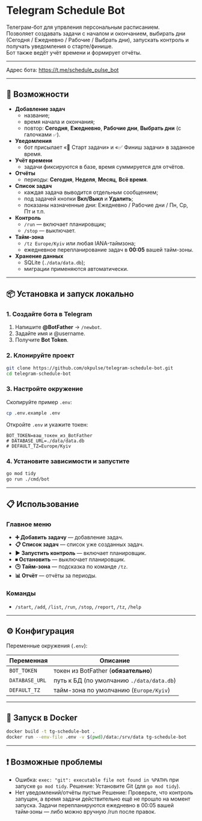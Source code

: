 
# Telegram Schedule Bot 

Телеграм-бот для упрвления персональным расписанием.  
Позволяет создавать задачи с началом и окончанием, выбирать дни (Сегодня / Ежедневно / Рабочие / Выбрать дни), запускать контроль и получать уведомления о старте/финише.  
Бот также ведёт учёт времени и формирует отчёты.

---

Адрес бота: https://t.me/schedule_pulse_bot

---

## 🚀 Возможности

- **Добавление задач**
  - название;
  - время начала и окончания;
  - повтор: **Сегодня**, **Ежедневно**, **Рабочие дни**, **Выбрать дни** (с галочками `✅`).
- **Уведомления**
  - бот присылает «🔔 Старт задачи» и «✅ Финиш задачи» в заданное время.
- **Учёт времени**
  - задачи фиксируются в базе, время суммируется для отчётов.
- **Отчёты**
  - периоды: **Сегодня**, **Неделя**, **Месяц**, **Всё время**.
- **Список задач**
  - каждая задача выводится отдельным сообщением;
  - под задачей кнопки **Вкл/Выкл** и **Удалить**;
  - показаны назначенные дни: Ежедневно / Рабочие дни / Пн, Ср, Пт и т.п.
- **Контроль**
  - `/run` — включает планировщик;
  - `/stop` — выключает.
- **Тайм-зона**
  - `/tz Europe/Kyiv` или любая IANA-таймзона;
  - ежедневное перепланирование задач в **00:05** вашей тайм-зоны.
- **Хранение данных**
  - SQLite (`./data/data.db`);
  - миграции применяются автоматически.

---

## 📦 Установка и запуск локально

### 1. Создайте бота в Telegram
1. Напишите **@BotFather** → `/newbot`.  
2. Задайте имя и @username.  
3. Получите **Bot Token**.

### 2. Клонируйте проект
```bash
git clone https://github.com/okpulse/telegram-schedule-bot.git
cd telegram-schedule-bot
```

### 3. Настройте окружение
Скопируйте пример `.env`:
```bash
cp .env.example .env
```

Откройте `.env` и укажите токен:
```
BOT_TOKEN=ваш_токен_из_BotFather
# DATABASE_URL=./data/data.db
# DEFAULT_TZ=Europe/Kyiv
```

### 4. Установите зависимости и запустите
```bash
go mod tidy
go run ./cmd/bot
```

---

## 📋 Использование

### Главное меню
- **➕ Добавить задачу** — добавление задач.
- **📋 Список задач** — список уже созданных задач.
- **▶️ Запустить контроль** — включает планировщик.
- **⏹ Остановить** — выключает планировщик.
- **🕒 Тайм-зона** — подсказка по команде `/tz`.
- **📊 Отчёт** — отчёты за периоды.

### Команды
- `/start`, `/add`, `/list`, `/run`, `/stop`, `/report`, `/tz`, `/help`

---

## ⚙️ Конфигурация

Переменные окружения (`.env`):

| Переменная    | Описание |
|---------------|----------|
| `BOT_TOKEN`   | токен из BotFather (**обязательно**) |
| `DATABASE_URL`| путь к БД (по умолчанию `./data/data.db`) |
| `DEFAULT_TZ`  | тайм-зона по умолчанию (`Europe/Kyiv`) |

---

## 🐳 Запуск в Docker

```bash
docker build -t tg-schedule-bot .
docker run --env-file .env -v $(pwd)/data:/srv/data tg-schedule-bot
```

---

## ❗ Возможные проблемы

- Ошибка: `exec: "git": executable file not found in %PATH%` при запуске `go mod tidy`. 
  Решение: Установите Git (для `go mod tidy`).
- Нет уведомлений/отчёты пустые
  Решение: Проверьте, что контроль запущен, а время задачи действительно ещё не прошло на момент запуска. Задачи перепланируются ежедневно в 00:05 вашей тайм‑зоны — либо можно вручную /run после правок. 




